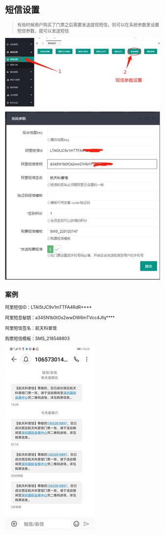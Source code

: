 # 短信设置

> 有些时候用户购买了门票之后需要发送提现短信，则可以在系统参数里设置短信参数，就可以发送短信

![众链票务系统](imgs/clip_image002-16383261672033.jpg)

![众链票务系统](imgs/image-20211201103903587.png)

## 案例

阿里短信ID：LTAI5tJC9v1mTTFA4RdR****

阿里短息秘钥：a34SN1b0tOs2wwDW6mTVcc4Jfq****

阿里短信签名：航天科普馆

购票短信模板：SMS_218548803

![img](imgs/clip_image006-16383261672045.jpg)
